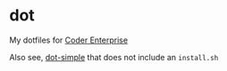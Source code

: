 # dot
My dotfiles for [Coder Enterprise](https://coder.com)

Also see, [dot-simple](https://github.com/bpmct/dot-simple) that does not include an `install.sh`
